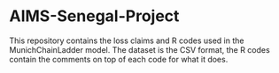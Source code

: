 # AIMS-Senegal-Project
This repository contains the loss claims and R codes used in the MunichChainLadder model. The dataset is the CSV format, the R codes contain the comments on top of each code for what it does.  

